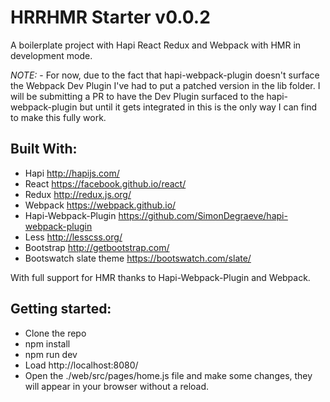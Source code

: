 HRRHMR Starter v0.0.2
===

A boilerplate project with Hapi React Redux and Webpack with HMR in development mode.

*NOTE:* - For now, due to the fact that hapi-webpack-plugin doesn't surface the Webpack Dev Plugin I've had to put a patched version in the lib folder.  I will be submitting a PR to have the Dev Plugin surfaced to the hapi-webpack-plugin but until it gets integrated in this is the only way I can find to make this fully work.

Built With:
---

* Hapi http://hapijs.com/
* React https://facebook.github.io/react/
* Redux http://redux.js.org/
* Webpack https://webpack.github.io/
* Hapi-Webpack-Plugin https://github.com/SimonDegraeve/hapi-webpack-plugin
* Less http://lesscss.org/
* Bootstrap http://getbootstrap.com/
* Bootswatch slate theme https://bootswatch.com/slate/

With full support for HMR thanks to Hapi-Webpack-Plugin and Webpack.

Getting started:
---

* Clone the repo
* npm install
* npm run dev
* Load http://localhost:8080/
* Open the ./web/src/pages/home.js file and make some changes, they will appear in your browser without a reload.
